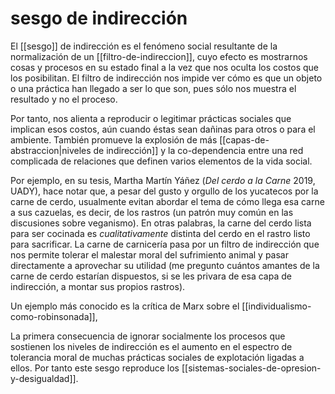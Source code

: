 # sesgo de indirección
El [[sesgo]] de indirección es el fenómeno social resultante de la normalización de un [[filtro-de-indireccion]], cuyo efecto es mostrarnos cosas y procesos en su estado final a la vez que nos oculta los costos que los posibilitan. El filtro de indirección nos impide ver cómo es que un objeto o una práctica han llegado a ser lo que son, pues sólo nos muestra el resultado y no el proceso.

Por tanto, nos alienta a reproducir o legitimar prácticas sociales que implican esos costos, aún cuando éstas sean dañinas para otros o para el ambiente. También promueve la explosión de más [[capas-de-abstraccion|niveles de indirección]] y la co-dependencia entre una red complicada de relaciones que definen varios elementos de la vida social.

Por ejemplo, en su tesis, Martha Martín Yáñez (*Del cerdo a la Carne* 2019, UADY), hace notar que, a pesar del gusto y orgullo de los yucatecos por la carne de cerdo, usualmente evitan abordar el tema de cómo llega esa carne a sus cazuelas, es decir, de los rastros (un patrón muy común en las discusiones sobre veganismo). En otras palabras, la carne del cerdo lista para ser cocinada es *cualitativamente* distinta del cerdo en el rastro listo para sacrificar. La carne de carnicería pasa por un filtro de indirección que nos permite tolerar el malestar moral del sufrimiento animal y pasar directamente a aprovechar su utilidad (me pregunto cuántos amantes de la carne de cerdo estarían dispuestos, si se les privara de esa capa de indirección, a montar sus propios rastros).

Un ejemplo más conocido es la crítica de Marx sobre el [[individualismo-como-robinsonada]], 

La primera consecuencia de ignorar socialmente los procesos que sostienen los niveles de indirección es el aumento en el espectro de tolerancia moral de muchas prácticas sociales de explotación ligadas a ellos. Por tanto este sesgo reproduce los [[sistemas-sociales-de-opresion-y-desigualdad]].
